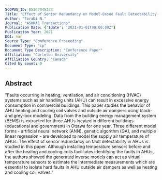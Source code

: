 ```yaml
---
SCOPUS_ID: 85167445328
Title: "Effect of Sensor Redundancy on Model-Based Fault Detectability for Air Handling Units"
Author: "Torabi N."
Journal: "ASHRAE Transactions"
Publication Date: {'$date': '2021-01-01T00:00:00Z'}
Publication Year: 2021
DOI: nan
Source Type: "Conference Proceeding"
Document Type: "cp"
Document Type Description: "Conference Paper"
Affiliation: "Carleton University"
Affiliation Country: "Canada"
Cited by count: 0
---
```


## Abstract
"Faults occurring in heating, ventilation, and air conditioning (HVAC) systems such as air handling units (AHU) can result in excessive energy consumption in commercial buildings. This paper studies the behavior of AHU heating and cooling coil valves and outside air dampers using black- and grey-box modeling. Data from the building energy management system (BEMS) is extracted for three AHUs located in different buildings (educational and government) in Ottawa for one year. Three different model forms - artificial neural network (ANN), genetic algorithm (GA), and multiple linear regression - are developed to model the supply air temperature of AHUs. The effect of sensor redundancy on fault detectability in AHUs is studied in this paper. Although installing temperature sensors before and after the heating and cooling coils facilitates identifying the faults in AHUs, the authors showed the generated inverse models can act as virtual temperature sensors to estimate the intermediate measurements which are essential to isolate hard faults in AHU outside air dampers as well as heating and cooling coil valves."
